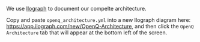 We use [Ilograph](https://blog.ilograph.com/posts/beyond-whiteboarding-creating-expert-system-architecture-diagrams/) to document our compelte architecture.

Copy and paste `openq_architecture.yml` into a new Ilograph diagram here: https://app.ilograph.com/new/OpenQ-Architecture, and then click the `OpenQ Architecture` tab that will appear at the bottom left of the screen.